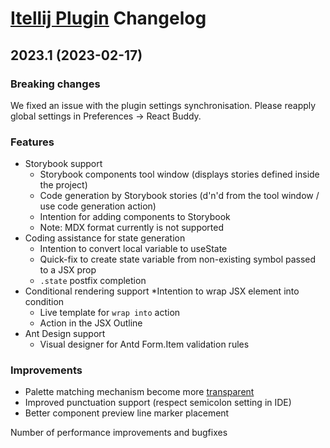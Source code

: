 # [Itellij Plugin](https://plugins.jetbrains.com/plugin/17467-react-buddy/) Changelog

## 2023.1 (2023-02-17)

### Breaking changes
We fixed an issue with the plugin settings synchronisation. Please reapply global settings in Preferences -> React Buddy.

### Features
* Storybook support
  * Storybook components tool window (displays stories defined inside the project)
  * Code generation by Storybook stories (d'n'd from the tool window / use code generation action)
  * Intention for adding components to Storybook
  * Note: MDX format currently is not supported
* Coding assistance for state generation
  * Intention to convert local variable to useState
  * Quick-fix to create state variable from non-existing symbol passed to a JSX prop
  * `.state` postfix completion
* Conditional rendering support
  *Intention to wrap JSX element into condition
  * Live template for `wrap into` action
  * Action in the JSX Outline
* Ant Design support
  * Visual designer for Antd Form.Item validation rules

### Improvements
* Palette matching mechanism become more [transparent](https://github.com/react-buddy/palettes/blob/main/palettes.json)
* Improved punctuation support (respect semicolon setting in IDE)
* Better component preview line marker placement

Number of performance improvements and bugfixes